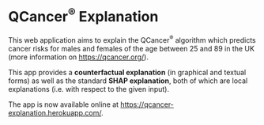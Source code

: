# QCancer<sup>&reg;</sup> Explanation

This web application aims to explain the QCancer<sup>&reg;</sup> algorithm which predicts cancer risks for males and females of the age between 25 and 89 in the UK (more information on https://qcancer.org/).

This app provides a **counterfactual explanation** (in graphical and textual forms) as well as the standard **SHAP explanation**, both of which are local explanations (i.e. with respect to the given input).

The app is now available online at https://qcancer-explanation.herokuapp.com/.
